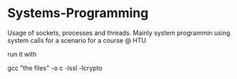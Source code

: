 # Systems-Programming

Usage of sockets, processes and threads. Mainly system programmin using system calls for a scenario for a course @ HTU

run it with

gcc "the files"  -o c  -lssl -lcrypto   
